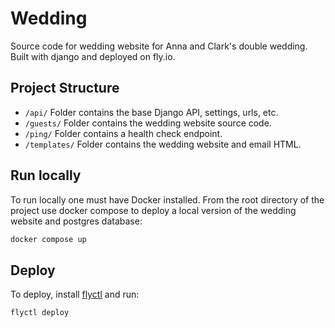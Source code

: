 # Wedding

Source code for wedding website for Anna and Clark's double wedding.
Built with django and deployed on fly.io.

## Project Structure

* `/api/` Folder contains the base Django API, settings, urls, etc.
* `/guests/` Folder contains the wedding website source code.
* `/ping/` Folder contains a health check endpoint.
* `/templates/` Folder contains the wedding website and email HTML.

## Run locally

To run locally one must have Docker installed. From the root directory of the project use docker compose to deploy a local version of the wedding website and postgres database:

```bash
docker compose up
```

## Deploy

To deploy, install [flyctl](https://fly.io) and run:

```bash
flyctl deploy
```
